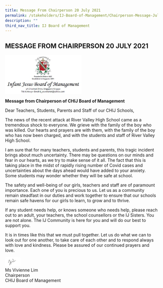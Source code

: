 ```yaml
---
title: Message From Chairperson 20 July 2021
permalink: /stakeholders/IJ-Board-of-Management/Chairperson-Message-July-2021/
description: ""
third_nav_title: IJ Board of Management
---
```

## MESSAGE FROM CHAIRPERSON 20 JULY 2021

<img style="width: 50%;" src="/images/Header.jpeg" align = "center" />

**Message from Chairperson of CHIJ Board of Management**  

Dear Teachers, Students, Parents and Staff of our CHIJ Schools,

The news of the recent attack at River Valley High School came as a tremendous
shock to everyone. We grieve with the family of the boy who was killed. Our hearts
and prayers are with them, with the family of the boy who has now been charged,
and with the students and staff of River Valley High School.

I am sure that for many teachers, students and parents, this tragic incident brings
about much uncertainty. There may be questions on our minds and fear in our
hearts, as we try to make sense of it all. The fact that this is taking place in the midst
of rapidly rising number of Covid cases and uncertainties about the days ahead
would have added to your anxiety. Some students may wonder whether they will be
safe at school.

The safety and well-being of our girls, teachers and staff are of paramount
importance. Each one of you is precious to us. Let us as a community remain
steadfast in our duties and work together to ensure that our schools remain safe
havens for our girls to learn, to grow and to thrive.

If any student needs help, or knows someone who needs help, please reach out to
an adult, your teachers, the school counsellors or the IJ Sisters. You are not alone.
The IJ Community is here for you and will do our best to support you.

It is in times like this that we must pull together. Let us do what we can to look out
for one another, to take care of each other and to respond always with love and
kindness. Please be assured of our continued prayers and love.



<img style="width: 10%;" src="/images/Sign_off.jpeg" align = "left" />
<br><br>
Ms Vivienne Lim<br>
Chairperson<br>
CHIJ Board of Management